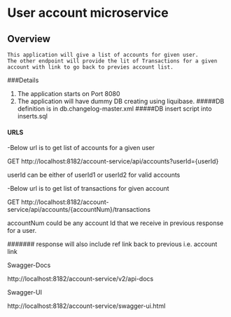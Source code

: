 # User account microservice

## Overview

    This application will give a list of accounts for given user. 
    The other endpoint will provide the lit of Transactions for a given account with link to go back to previes account list.
    
###Details

1. The application starts on Port 8080  
2. The application will have dummy DB creating using liquibase.
#####DB definition is in db.changelog-master.xml
#####DB insert script into inserts.sql

#### URLS 

-Below url is to get list of accounts for a given user

GET http://localhost:8182/account-service/api/accounts?userId={userId}

userId can be either of userId1 or userId2 for valid accounts



-Below url is to get list of transactions for given account

GET http://localhost:8182/account-service/api/accounts/{accountNum}/transactions

accountNum could be any account Id that we receive in previous response for a user.

####### response will also include ref link back to previous i.e. account link

Swagger-Docs

http://localhost:8182/account-service/v2/api-docs

Swagger-UI

http://localhost:8182/account-service/swagger-ui.html

   
    